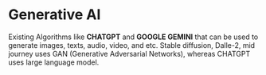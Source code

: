 # Generative AI

Existing Algorithms like **CHATGPT** and **GOOGLE GEMINI** that can be used to generate images, texts, audio, video, and etc. Stable diffusion, Dalle-2, mid journey uses GAN (Generative Adversarial Networks), whereas CHATGPT uses large language model. 
